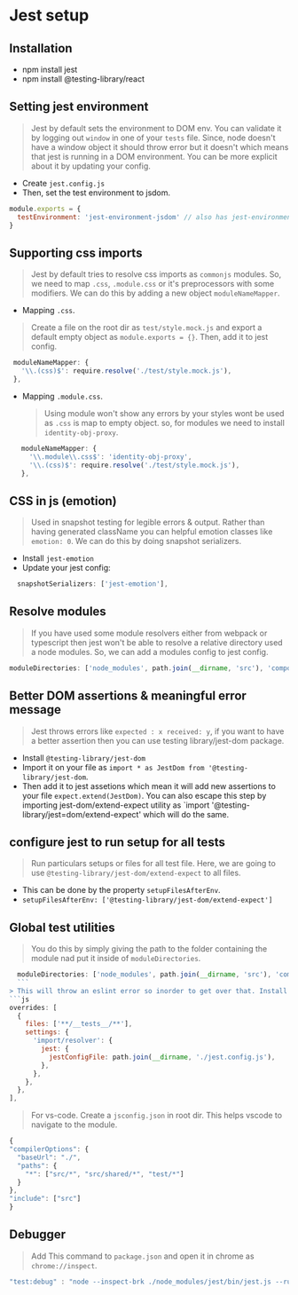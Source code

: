 # Jest setup

## Installation
- npm install jest
- npm install @testing-library/react

## Setting jest environment
> Jest by default sets the environment to DOM env. You can validate it by logging out `window` in one of your `tests` file. Since, node doesn't have a window object it should throw error but it doesn't which means that jest is running in a DOM environment. You can be more explicit about it by updating your config.
- Create `jest.config.js`
- Then, set the test environment to jsdom. 
```js
module.exports = {
  testEnvironment: 'jest-environment-jsdom' // also has jest-environment-node
}
  ```
 
 ## Supporting css imports
 > Jest by default tries to resolve css imports as `commonjs` modules. So, we need to map `.css`, `.module.css` or it's preprocessors with some modifiers. We can do this by adding a new object `moduleNameMapper`.
   - Mapping `.css`.
   > Create a file on the root dir as `test/style.mock.js` and export a default empty object as `module.exports = {}`. Then, add it to jest config.
 ```js
  moduleNameMapper: {      
    '\\.(css)$': require.resolve('./test/style.mock.js'),
  },
 ```
  - Mapping `.module.css`.
    > Using module won't show any errors by your styles wont be used as `.css` is map to empty object. so, for modules we need to install `identity-obj-proxy`.
 ```js
    moduleNameMapper: {
      '\\.module\\.css$': 'identity-obj-proxy',
      '\\.(css)$': require.resolve('./test/style.mock.js'),
    },
  ```
  
  ## CSS in js (emotion)
  > Used in snapshot testing for legible errors & output. Rather than having generated className you can helpful emotion classes like `emotion: 0`. We can do this by doing snapshot serializers. 
  - Install `jest-emotion`
  - Update your jest config:
  ```js
    snapshotSerializers: ['jest-emotion'],
  ```
  
  ## Resolve modules
  > If you have used some module resolvers either from webpack or typescript then jest won't be able to resolve a relative directory used a node modules. So, we can add a modules config to jest config.
  ```js
  moduleDirectories: ['node_modules', path.join(__dirname, 'src'), 'components'],
  ```
  
  ## Better DOM assertions & meaningful error message
  > Jest throws errors like `expected : x received: y`, if you want to have a better assertion then you can use testing library/jest-dom package.
  - Install `@testing-library/jest-dom `
  - Import it on your file as `import * as JestDom from '@testing-library/jest-dom`.
  - Then add it to jest assetions which mean it will add new assertions to your file `expect.extend(JestDom)`. You can also escape this step by importing jest-dom/extend-expect utility as `import '@testing-library/jest=dom/extend-expect' which will do the same. 
  
  ## configure jest to run setup for all tests
  > Run particulars setups or files for all test file. Here, we are going to use `@testing-library/jest-dom/extend-expect` to all files.
  - This can be done by the property `setupFilesAfterEnv`.
  - ```setupFilesAfterEnv: ['@testing-library/jest-dom/extend-expect']```
  
  ## Global test utilities
  > You do this by simply giving the path to the folder containing the module nad put it inside of `moduleDirectories`. 
  ```js
    moduleDirectories: ['node_modules', path.join(__dirname, 'src'), 'components', 'testUtilsFolder'],
    ```
  > This will throw an eslint error so inorder to get over that. Install `eslint-import-resolver-jest` and update your `eslintrc`.
  ```js
  overrides: [    
    {
      files: ['**/__tests__/**'],
      settings: {
        'import/resolver': {
          jest: {
            jestConfigFile: path.join(__dirname, './jest.config.js'),
          },
        },
      },
    },
  ],
  ```
  > For vs-code. Create a `jsconfig.json` in root dir. This helps vscode to navigate to the module.
  ```js
  {
  "compilerOptions": {
    "baseUrl": "./",
    "paths": {
      "*": ["src/*", "src/shared/*", "test/*"]
    }
  },
  "include": ["src"]
}

```

## Debugger
> Add This command to `package.json` and open it in chrome as `chrome://inspect`.
```js
"test:debug" : "node --inspect-brk ./node_modules/jest/bin/jest.js --runInBand --watch",
```

  
